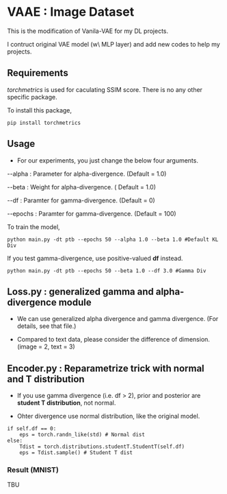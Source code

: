 # VAAE : Image Dataset

This is the modification of Vanila-VAE for my DL projects.

I contruct original VAE model (w\ MLP layer) and add new codes to help my projects.

## Requirements

*torchmetrics* is used for caculating SSIM score. There is no any other specific package.

To install this package,
```
pip install torchmetrics 
```


## Usage

- For our experiments, you just change the below four arguments.

--alpha : Parameter for alpha-divergence. (Default = 1.0)

--beta : Weight for alpha-divergence. ( Default = 1.0)

--df : Paramter for gamma-divergence. (Default = 0)

--epochs : Paramter for gamma-divergence. (Default = 100)

To train the model,

```
python main.py -dt ptb --epochs 50 --alpha 1.0 --beta 1.0 #Default KL Div
```

If you test gamma-divergence, use positive-valued **df** instead. 

```
python main.py -dt ptb --epochs 50 --beta 1.0 --df 3.0 #Gamma Div

```

## Loss.py : generalized gamma and alpha-divergence module

- We can use generalized alpha divergence and gamma divergence. (For details, see that file.)

- Compared to text data, please consider the difference of dimension. (image = 2, text = 3)


## Encoder.py : Reparametrize trick with normal and T distribution

- If you use gamma divergence (i.e. df > 2), prior and posterior are **student T distribution**, not normal.

- Ohter divergence use normal distribution, like the original model.

```
if self.df == 0:
    eps = torch.randn_like(std) # Normal dist
else:
    Tdist = torch.distributions.studentT.StudentT(self.df)
    eps = Tdist.sample() # Student T dist
```

### Result (MNIST)
TBU
